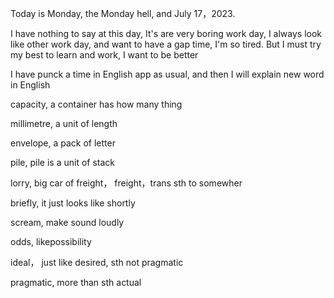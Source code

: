 Today is Monday, the Monday hell, and July 17，2023.

I have nothing to say at this day, It's are very boring work day, I always look like other work day, and want to have a gap time, I'm so tired. But I must try my best to learn and work, I want to be better

I have punck a time in English app as usual, and then I will explain new word in English

capacity, a container has how many thing

millimetre, a unit of length

envelope, a pack of letter

pile, pile is a unit of stack

lorry, big car of freight， freight，trans sth to somewher

briefly, it just looks like shortly

scream, make sound loudly

odds, likepossibility

ideal， just like desired, sth not pragmatic

pragmatic, more than sth actual
